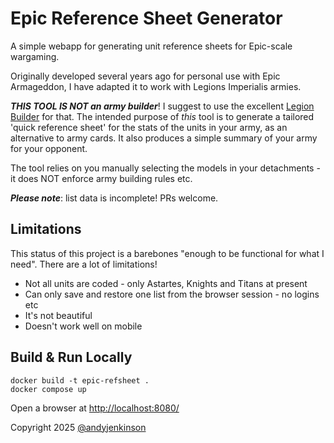 # Epic Reference Sheet Generator

A simple webapp for generating unit reference sheets for Epic-scale wargaming.

Originally developed several years ago for personal use with Epic Armageddon, I have adapted it
to work with Legions Imperialis armies. 

***THIS TOOL IS NOT an army builder***! I suggest to use the excellent [Legion Builder](https://legionbuilder.app/) for that.
The intended purpose of *this* tool is to generate a tailored 'quick reference sheet' for the stats of the units in your
army, as an alternative to army cards. It also produces a simple summary of your army for your opponent.

The tool relies on you manually selecting the models in your detachments - it does NOT enforce army building rules etc.

***Please note***: list data is incomplete! PRs welcome.

## Limitations

This status of this project is a barebones "enough to be functional for what I need". There are a lot of limitations!

 * Not all units are coded - only Astartes, Knights and Titans at present
 * Can only save and restore one list from the browser session - no logins etc
 * It's not beautiful
 * Doesn't work well on mobile

## Build & Run Locally

```console
docker build -t epic-refsheet .
docker compose up
```

Open a browser at <http://localhost:8080/>

Copyright 2025 [@andyjenkinson](https://github.com/andyjenkinson/)